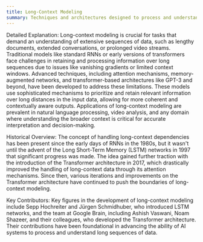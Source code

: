```yaml
---
title: Long-Context Modeling
summary: Techniques and architectures designed to process and understand sequences of data that are significantly longer than those typically handled by conventional models, enabling better performance on tasks requiring extended context.
---
```

Detailed Explanation:
Long-context modeling is crucial for tasks that demand an understanding of extensive sequences of data, such as lengthy documents, extended conversations, or prolonged video streams. Traditional models like standard RNNs or early versions of transformers face challenges in retaining and processing information over long sequences due to issues like vanishing gradients or limited context windows. Advanced techniques, including attention mechanisms, memory-augmented networks, and transformer-based architectures like GPT-3 and beyond, have been developed to address these limitations. These models use sophisticated mechanisms to prioritize and retain relevant information over long distances in the input data, allowing for more coherent and contextually aware outputs. Applications of long-context modeling are prevalent in natural language processing, video analysis, and any domain where understanding the broader context is critical for accurate interpretation and decision-making.

Historical Overview:
The concept of handling long-context dependencies has been present since the early days of RNNs in the 1980s, but it wasn't until the advent of the Long Short-Term Memory (LSTM) networks in 1997 that significant progress was made. The idea gained further traction with the introduction of the Transformer architecture in 2017, which drastically improved the handling of long-context data through its attention mechanisms. Since then, various iterations and improvements on the Transformer architecture have continued to push the boundaries of long-context modeling.

Key Contributors:
Key figures in the development of long-context modeling include Sepp Hochreiter and Jürgen Schmidhuber, who introduced LSTM networks, and the team at Google Brain, including Ashish Vaswani, Noam Shazeer, and their colleagues, who developed the Transformer architecture. Their contributions have been foundational in advancing the ability of AI systems to process and understand long sequences of data.